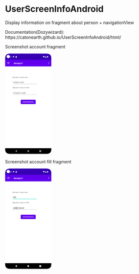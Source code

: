 # UserScreenInfoAndroid
<p>Display information on fragment about person + navigationView<p>
<p>Documentation(Dozywizard): https://catonearth.github.io/UserScreenInfoAndroid/html/<p>

<p>
    Screenshot account fragment  
<p>
<p>
    <img
    src="/screenshots/account_screenshot.png"
    width="30%" 
    height="30%"
    style="display: inline-block; margin: 0 auto; max-width: 300px">
<p>

<p>
    Screenshot account fill fragment 
<p>
<p> 
    <img
    src="/screenshots/account_fill_screenshot.png"
    width="30%" 
    height="30%"
    style="display: inline-block; margin: 0 auto; max-width: 300px">
<p>